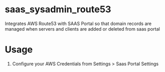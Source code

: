 
saas_sysadmin_route53
=====================
Integrates AWS Route53 with SAAS Portal so that domain records
are managed when servers and clients are added or deleted from
saas portal


Usage
=====

1. Configure your AWS Credentials from Settings > Saas Portal Settings
